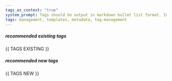 ```yaml
---
tags_as_context: "true"
system_prompt: Tags should be output in markdown bullet list format. Include the reason for each tag in parentheses.
tags: management, templates, metadata, tag-management
---
```

##### recommended existing tags
{{ TAGS EXISTING }}

##### recommended new tags
{{ TAGS NEW }}
